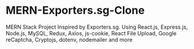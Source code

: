 # MERN-Exporters.sg-Clone
MERN Stack Project Inspired by Exporters.sg. Using React.js, Express.js, Node.js, MySQL, Redux, Axios, js-cookie, React File Upload, Google reCaptcha, Cryptojs, dotenv, nodemailer and more
